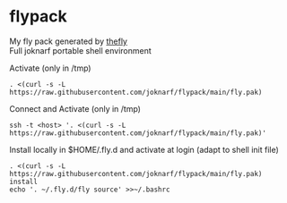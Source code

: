 # flypack
My fly pack generated by [thefly](https://gihub.com/joknarf/thefly)  
Full joknarf portable shell environment

Activate (only in /tmp)
```
. <(curl -s -L https://raw.githubusercontent.com/joknarf/flypack/main/fly.pak)
```

Connect and Activate (only in /tmp)
```
ssh -t <host> '. <(curl -s -L https://raw.githubusercontent.com/joknarf/flypack/main/fly.pak)'
```

Install locally in $HOME/.fly.d and activate at login (adapt to shell init file)
```
. <(curl -s -L https://raw.githubusercontent.com/joknarf/flypack/main/fly.pak) install
echo '. ~/.fly.d/fly source' >>~/.bashrc
```
